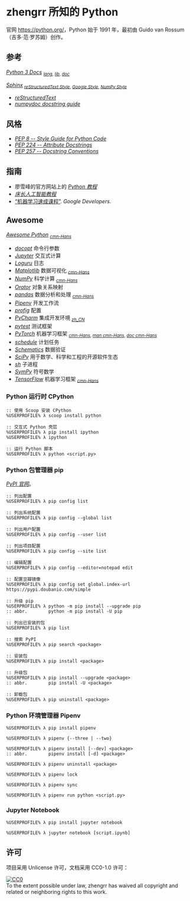 # zhengrr 所知的 Python

官网 <https://python.org/>，Python 始于 1991 年，最初由 Guido van Rossum（吉多·范·罗苏姆）创作。

## 参考

[*Python 3 Docs*](https://docs.python.org/3/ "Python 3 documentation") <sub>
    [*lang*](https://docs.python.org/3/reference "The Python Language Reference"),
    [*lib*](https://docs.python.org/3/library "The Python Standard Library"),
    [*doc*](https://docs.python.org/3.1/documenting/ "Documenting Python") </sub>

[*Sphinx*](https://www.sphinx-doc.org/) <sub>
    [*reStructuredText Style*](https://www.sphinx-doc.org/en/master/usage/restructuredtext),
    [*Google Style*](https://www.sphinx-doc.org/en/master/usage/extensions/example_google.html),
    [*NumPy Style*](https://www.sphinx-doc.org/en/master/usage/extensions/example_numpy.html) </sub>
*   [*reStructuredText*](http://docutils.sourceforge.net/rst.html)
*   [*numpydoc docstring guide*](https://numpydoc.readthedocs.io/en/latest/format.html)

## 风格

*   [*PEP 8 -- Style Guide for Python Code*](https://python.org/dev/peps/pep-0008/)
*   [*PEP 224 -- Attribute Docstrings*](https://python.org/dev/peps/pep-0224/)
*   [*PEP 257 -- Docstring Conventions*](https://python.org/dev/peps/pep-0257/)

## 指南

*   廖雪峰的官方网站上的 [*Python 教程*](https://www.liaoxuefeng.com/wiki/0014316089557264a6b348958f449949df42a6d3a2e542c000)
*   [*床长人工智能教程*](https://captainbed.net/)
*   [“机器学习速成课程”](https://developers.google.cn/machine-learning/crash-course/). *Google Developers*.

## Awesome

[*Awesome Python*](https://awesome-python.com/) <sub>
    [*cmn-Hans*](http://python.jobbole.com/84464) </sub>

*   [*docopt*](http://docopt.org/) 命令行参数
*   [*Jupyter*](https://jupyter.org/) 交互式计算
*   [*Loguru*](https://github.com/Delgan/loguru) 日志
*   [*Matplotlib*](https://matplotlib.org/) 数据可视化 <sub>
        [*cmn-Hans*](https://matplotlib.org.cn/) </sub>
*   [*NumPy*](https://numpy.org/) 科学计算 <sub>
        [*cmn-Hans*](https://numpy.org.cn/) </sub>
*   [*Orator*](https://github.com/sdispater/orator) 对象关系映射
*   [*pandas*](https://pandas.pydata.org/) 数据分析和处理 <sub>
        [*cmn-Hans*](https://pypandas.cn/) </sub>
*   [*Pipenv*](https://pypi.org/project/pipenv/) 开发工作流
*   [*profig*](https://github.com/dhagrow/profig) 配置
*   [*PyCharm*](https://jetbrains.com/pycharm) 集成开发环境 <sub>
        [*zh_CN*](https://github.com/pingfangx/jetbrains-in-chinese/tree/master/PyCharm) </sub>
*   [*pytest*](https://pytest.org/) 测试框架
*   [*PyTorch*](https://pytorch.org/) 机器学习框架 <sub>
        [*cmn-Hans*](https://pytorch.apachecn.org/),
        [*man cmn-Hans*](https://github.com/zergtant/pytorch-handbook),
        [*doc cmn-Hans*](https://pytorch-cn.readthedocs.io/zh/latest/) </sub>
*   [*schedule*](https://github.com/dbader/schedule) 计划任务
*   [*Schematics*](https://github.com/schematics/schematics) 数据验证 
*   [*SciPy*](https://scipy.org/) 用于数学、科学和工程的开源软件生态
*   [*sh*](https://github.com/amoffat/sh) 子进程
*   [*SymPy*](https://sympy.org/) 符号数学
*   [*TensorFlow*](https://tensorflow.google.cn) 机器学习框架 <sub>
        [*cmn-Hans*](http://tensorfly.cn/) </sub>

### Python 运行时 CPython

```cmder
:: 使用 Scoop 安装 CPython
%USERPROFILE% λ scoop install python

:: 交互式 Python 壳层
%USERPROFILE% λ pip install ipython
%USERPROFILE% λ ipython

:: 运行 Python 脚本
%USERPROFILE% λ python <script.py>
```

### Python 包管理器 pip

[*PyPI 官网*](https://pypi.org/)。

```cmder
:: 列出配置
%USERPROFILE% λ pip config list

:: 列出系统配置
%USERPROFILE% λ pip config --global list

:: 列出用户配置
%USERPROFILE% λ pip config --user list

:: 列出项目配置
%USERPROFILE% λ pip config --site list

:: 编辑配置
%USERPROFILE% λ pip config --editor=notepad edit

:: 配置豆瓣镜像
%USERPROFILE% λ pip config set global.index-url https://pypi.doubanio.com/simple

:: 升级 pip
%USERPROFILE% λ python -m pip install --upgrade pip
:: abbr.        python -m pip install -U pip

:: 列出已安装的包
%USERPROFILE% λ pip list

:: 搜索 PyPI
%USERPROFILE% λ pip search <package>

:: 安装包
%USERPROFILE% λ pip install <package>

:: 升级包
%USERPROFILE% λ pip install --upgrade <package>
:: abbr.        pip install -U <package>

:: 卸载包
%USERPROFILE% λ pip uninstall <package>
```

### Python 环境管理器 Pipenv

```cmder
%USERPROFILE% λ pip install pipenv

%USERPROFILE% λ pipenv {--three | --two}

%USERPROFILE% λ pipenv install [--dev] <package>
:: abbr.        pipenv install [-d] <package>

%USERPROFILE% λ pipenv uninstall <package>

%USERPROFILE% λ pipenv lock

%USERPROFILE% λ pipenv sync

%USERPROFILE% λ pipenv run python <script.py>
```

### Jupyter Notebook

```cmder
%USERPROFILE% λ pip install jupyter notebook

%USERPROFILE% λ jupyter notebook [script.ipynb]
```

## 许可

项目采用 Unlicense 许可，文档采用 CC0-1.0 许可：

<p xmlns:dct="https://purl.org/dc/terms/">
  <a rel="license"
     href="https://creativecommons.org/publicdomain/zero/1.0/">
    <img src="https://licensebuttons.net/p/zero/1.0/88x31.png" style="border-style: none;" alt="CC0" />
  </a>
  <br />
  To the extent possible under law,
  <span resource="[_:publisher]" rel="dct:publisher">
    <span property="dct:title">zhengrr</span></span>
  has waived all copyright and related or neighboring rights to this work.
</p>
